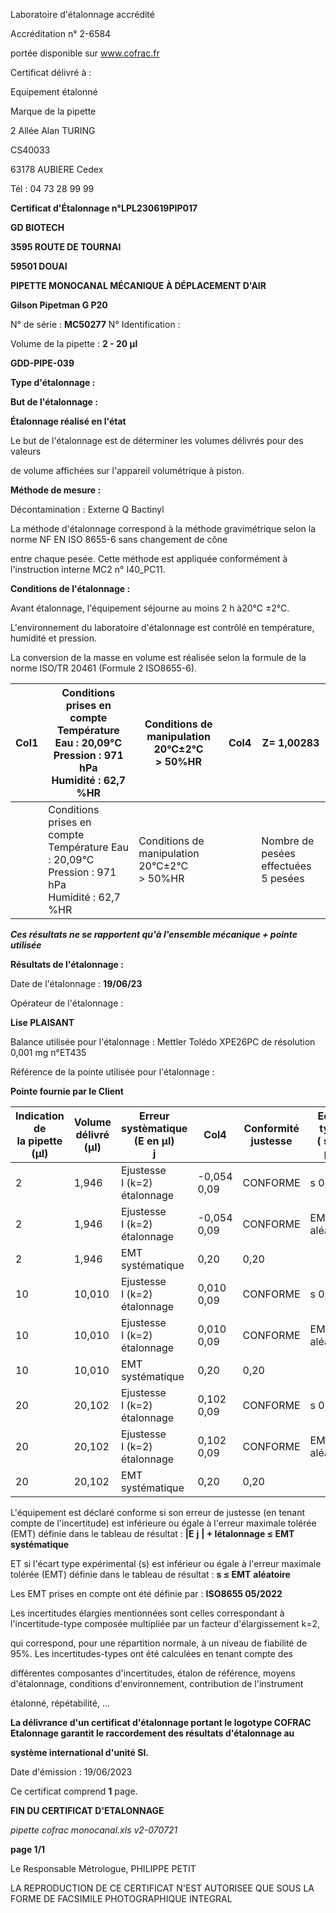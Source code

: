 Laboratoire d'étalonnage accrédité

Accréditation n° 2-6584

portée disponible sur www.cofrac.fr


Certificat délivré à :

Equipement étalonné

Marque de la pipette


2 Allée Alan TURING

CS40033

63178 AUBIERE Cedex

Tél : 04 73 28 99 99

**Certificat d'Étalonnage n°LPL230619PIP017**

**GD BIOTECH**

**3595 ROUTE DE TOURNAI**

**59501 DOUAI**


**PIPETTE MONOCANAL MÉCANIQUE À DÉPLACEMENT D'AIR**

**Gilson Pipetman G P20**


N° de série : **MC50277** N° Identification :

Volume de la pipette : **2 - 20 µl**


**GDD-PIPE-039**


**Type d'étalonnage :**

**But de l'étalonnage :**


**Étalonnage réalisé en l'état**

Le but de l'étalonnage est de déterminer les volumes délivrés pour des valeurs


de volume affichées sur l'appareil volumétrique à piston.


**Méthode de mesure :**


Décontamination : Externe Q Bactinyl


La méthode d'étalonnage correspond à la méthode gravimétrique selon la norme NF EN ISO 8655-6 sans changement de cône

entre chaque pesée. Cette méthode est appliquée conformément à l'instruction interne MC2 n° I40_PC11.


**Conditions de l'étalonnage :**


Avant étalonnage, l'équipement séjourne au moins 2 h à20°C ±2°C.


L'environnement du laboratoire d'étalonnage est contrôlé en température, humidité et pression.

La conversion de la masse en volume est réalisée selon la formule de la norme ISO/TR 20461 (Formule 2 ISO8655-6).



|Col1|Conditions prises en compte<br>Température Eau : 20,09°C<br>Pression : 971 hPa<br>Humidité : 62,7 %HR|Conditions de manipulation<br>20°C±2°C<br>> 50%HR|Col4|Z= 1,00283|
|---|---|---|---|---|
||Conditions prises en compte<br>Température Eau : 20,09°C<br>Pression : 971 hPa<br>Humidité : 62,7 %HR|Conditions de manipulation<br>20°C±2°C<br>> 50%HR||Nombre de pesées<br>effectuées<br>5 pesées|


_**Ces résultats ne se rapportent qu'à l'ensemble mécanique + pointe utilisée**_


**Résultats de l'étalonnage :**

Date de l'étalonnage : **19/06/23**


Opérateur de l'étalonnage :


**Lise PLAISANT**


Balance utilisée pour l'étalonnage : Mettler Tolédo XPE26PC de résolution 0,001 mg n°ET435


Référence de la pointe utilisée pour l'étalonnage :


**Pointe fournie par le Client**













|Indication de<br>la pipette (µl)|Volume délivré<br>(µl)|Erreur systèmatique<br>(E en µl)<br>j|Col4|Conformité<br>justesse|Ecart type<br>( s en µl)|Conformité<br>Fidélité|
|---|---|---|---|---|---|---|
|2|1,946|Ejustesse<br>I (k=2)<br>étalonnage|-0,054<br>0,09|CONFORME|s 0,05|CONFORME|
|2|1,946|Ejustesse<br>I (k=2)<br>étalonnage|-0,054<br>0,09|CONFORME|EMT 0,1<br>aléatoire|EMT 0,1<br>aléatoire|
|2|1,946|EMT<br>systématique|0,20|0,20|||
|10|10,010|Ejustesse<br>I (k=2)<br>étalonnage|0,010<br>0,09|CONFORME|s 0,04|CONFORME|
|10|10,010|Ejustesse<br>I (k=2)<br>étalonnage|0,010<br>0,09|CONFORME|EMT 0,1<br>aléatoire|EMT 0,1<br>aléatoire|
|10|10,010|EMT<br>systématique|0,20|0,20|||
|20|20,102|Ejustesse<br>I (k=2)<br>étalonnage|0,102<br>0,09|CONFORME|s 0,01|CONFORME|
|20|20,102|Ejustesse<br>I (k=2)<br>étalonnage|0,102<br>0,09|CONFORME|EMT 0,1<br>aléatoire|EMT 0,1<br>aléatoire|
|20|20,102|EMT<br>systématique|0,20|0,20|||


L'équipement est déclaré conforme si son erreur de justesse (en tenant compte de l'incertitude) est inférieure ou égale à l'erreur maximale
tolérée (EMT) définie dans le tableau de résultat : **|E** **j** **| + Iétalonnage ≤ EMT** **systématique**

ET si l'écart type expérimental (s) est inférieur ou égale à l'erreur maximale tolérée (EMT) définie dans le tableau de résultat : **s ≤ EMT** **aléatoire**

Les EMT prises en compte ont été définie par : **ISO8655 05/2022**

Les incertitudes élargies mentionnées sont celles correspondant à l'incertitude-type composée multipliée par un facteur d'élargissement k=2,

qui correspond, pour une répartition normale, à un niveau de fiabilité de 95%. Les incertitudes-types ont été calculées en tenant compte des

différentes composantes d'incertitudes, étalon de référence, moyens d'étalonnage, conditions d'environnement, contribution de l'instrument

étalonné, répétabilité, ...

**La délivrance d'un certificat d'étalonnage portant le logotype COFRAC Etalonnage garantit le raccordement des résultats d'étalonnage au**

**système international d'unité SI.**


Date d'émission : 19/06/2023

Ce certificat comprend **1** page.

**FIN DU CERTIFICAT D'ETALONNAGE**

_pipette cofrac monocanal.xls v2-070721_


**page 1/1**


Le Responsable Métrologue, PHILIPPE PETIT


LA REPRODUCTION DE CE CERTIFICAT N'EST AUTORISEE QUE SOUS LA FORME DE FACSIMILE PHOTOGRAPHIQUE INTEGRAL

